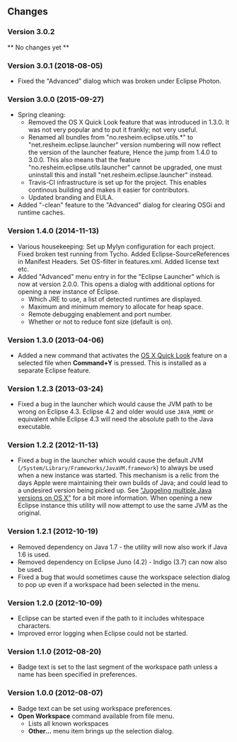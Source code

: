 ## Changes

### Version 3.0.2

** No changes yet **

### Version 3.0.1 (2018-08-05)
* Fixed the "Advanced" dialog which was broken under Eclipse Photon.

### Version 3.0.0 (2015-09-27)
* Spring cleaning:
  * Removed the OS X Quick Look feature that was introduced in 1.3.0. It was not very popular and to put it frankly; not very useful.
  * Renamed all bundles from "no.resheim.eclipse.utils.*" to "net.resheim.eclipse.launcher" version numbering will now reflect the version of the launcher feature, Hence the jump from 1.4.0 to 3.0.0. This also means that the feature "no.resheim.eclipse.utils.launcher" cannot be upgraded, one must uninstall this and install "net.resheim.eclipse.launcher" instead. 
  * Travis-CI infrastructure is set up for the project. This enables continous building and makes it easier for contributors.
  * Updated branding and EULA.
* Added "-clean" feature to the "Advanced" dialog for clearing OSGi and runtime caches.

### Version 1.4.0 (2014-11-13)
* Various housekeeping: Set up Mylyn configuration for each project. Fixed broken test running from Tycho. Added Eclipse-SourceReferences in Manifest Headers. Set OS-filter in features.xml. Added license text etc.
* Added "Advanced" menu entry in for the "Eclipse Launcher" which is now at version 2.0.0. This opens a dialog with additional options for opening a new instance of Eclipse.
  * Which JRE to use, a list of detected runtimes are displayed.
  * Maximum and minimum memory to allocate for heap space.
  * Remote debugging enablement and port number.
  * Whether or not to reduce font size (default is on).

### Version 1.3.0 (2013-04-06)
* Added a new command that activates the [OS X Quick Look](http://www.apple.com/findouthow/mac/#quicklook) feature on a selected file when **Command+Y** is pressed. This is installed as a separate Eclipse feature.

### Version 1.2.3 (2013-03-24)
* Fixed a bug in the launcher which would cause the JVM path to be wrong on Eclipse 4.3. Eclipse 4.2 and older would use <code>JAVA_HOME</code> or equivalent while Eclipse 4.3 will need the absolute path to the Java executable.

### Version 1.2.2 (2012-11-13)
* Fixed a bug in the launcher which would cause the default JVM (<code>/System/Library/Frameworks/JavaVM.framework</code>) to always be used when a new instance was started. This mechanism is a relic from the days Apple were maintaining their own builds of Java; and could lead to a undesired version being picked up. See ["Juggeling multiple Java versions on OS X"](http://java.dzone.com/articles/juggling-multiple-versions) for a bit more information. When opening a new Eclipse instance this utility will now attempt to use the same JVM as the original.

### Version 1.2.1 (2012-10-19)
* Removed dependency on Java 1.7 - the utility will now also work if Java 1.6 is used.
* Removed dependency on Eclipse Juno (4.2) - Indigo (3.7) can now also be used.
* Fixed a bug that would sometimes cause the workspace selection dialog to pop up even if a workspace had been selected in the menu.

### Version 1.2.0 (2012-10-09)
* Eclipse can be started even if the path to it includes whitespace characters.
* Improved error logging when Eclipse could not be started.

### Version 1.1.0 (2012-08-20)
* Badge text is set to the last segment of the workspace path unless a name has been specified in preferences.

### Version 1.0.0 (2012-08-07)
* Badge text can be set using workspace preferences.
* **Open Workspace** command available from file menu.
  * Lists all known workspaces
  * **Other…** menu item brings up the selection dialog.